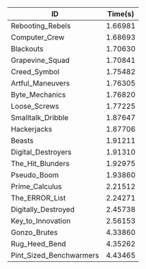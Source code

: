 |ID|Time(s)|
|-|-|
|Rebooting_Rebels|1.66981|
|Computer_Crew|1.68693|
|Blackouts|1.70630|
|Grapevine_Squad|1.70841|
|Creed_Symbol|1.75482|
|Artful_Maneuvers|1.76305|
|Byte_Mechanics|1.76820|
|Loose_Screws|1.77225|
|Smalltalk_Dribble|1.87647|
|Hackerjacks|1.87706|
|Beasts|1.91211|
|Digital_Destroyers|1.91310|
|The_Hit_Blunders|1.92975|
|Pseudo_Boom|1.93860|
|Prime_Calculus|2.21512|
|The_ERROR_List|2.24271|
|Digitally_Destroyed|2.45738|
|Key_to_Innovation|2.56153|
|Gonzo_Brutes|4.33860|
|Rug_Heed_Bend|4.35262|
|Pint_Sized_Benchwarmers|4.43465|

